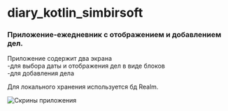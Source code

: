 # diary_kotlin_simbirsoft
### Приложение-ежедневник с отображением и добавлением дел. 
Приложение содержит два экрана  
-для выбора даты и отображения дел в виде блоков  
-для добавления дела  

Для локального хранения используется бд Realm.  

![Скрины приложения](https://github.com/bonastya/diary_kotlin_simbirsoft/raw/master/diary.png)

